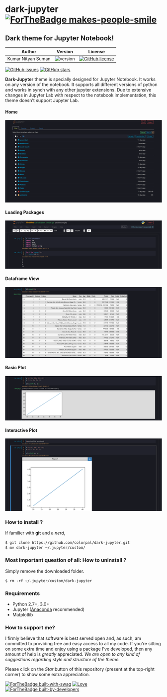 # dark-jupyter [![ForTheBadge makes-people-smile](http://ForTheBadge.com/images/badges/makes-people-smile.svg)](https://GitHub.com/colorpal/)

## Dark theme for Jupyter Notebook!

|    Author    | Version    | License |
| :----------: | :----------: | :----------: |
| Kumar Nityan Suman | ![version](https://img.shields.io/badge/version-1.0.0-orange.svg) | [![GitHub license](https://img.shields.io/github/license/colorpal/dark-jupyter.svg)](https://github.com/colorpal/dark-jupyter/blob/master/LICENSE) |


[![GitHub issues](https://img.shields.io/github/issues/colorpal/dark-jupyter.svg)](https://github.com/colorpal/dark-jupyter/issues) [![GitHub stars](https://img.shields.io/github/stars/colorpal/dark-jupyter.svg)](https://github.com/colorpal/dark-jupyter/stargazers)


**Dark-Jupyter** theme is specially designed for Jupyter Notebook. It works on any version of the notebook. It supports all different versions of python and works in synch with any other jupyter extensions.
Due to extensive changes in Jupyter Lab with respect to the notebook implementation, this theme doesn't support Jupyter Lab.

#### Home
![image](screens/home.png)

#### Loading Packages
![image](screens/loading-packages.png)

#### Dataframe View
![image](screens/dataframe.png)

#### Basic Plot
![image](screens/basic-plot.png)

#### Interactive Plot
![image](screens/plot.png)

### How to install ?

If familier with **git** and a *nerd*,

```
$ git clone https://github.com/colorpal/dark-jupyter.git
$ mv dark-jupyter ~/.jupyter/custom/
```

### Most important question of all: How to uninstall ?
Simply remove the downloaded folder.
```
$ rm -rf ~/.jupyter/custom/dark-jupyter
```

### Requirements
* Python 2.7+, 3.0+
* Jupyter ([Anaconda](https://www.continuum.io/downloads) recommended)
* Matplotlib


### How to support me?
I firmly believe that software is best served open and, as such, am committed to providing free and easy access to all my code. If you're sitting on some extra time and enjoy using a package I've developed, then any amount of help is *greatly* appreciated. **We are open to any kind of suggestions regarding style and structure of the theme*.*

Please click on the *Star* button of this repository (present at the top-right corner) to show some extra appreciation.


[![ForTheBadge built-with-swag](http://ForTheBadge.com/images/badges/built-with-swag.svg)](https://GitHub.com/colorpal/dark-jupyter/)
[![Love](https://forthebadge.com/images/badges/built-with-love.svg)](https://GitHub.com/colorpal/dark-jupyter/)
[![ForTheBadge built-by-developers](http://ForTheBadge.com/images/badges/built-by-developers.svg)](https://GitHub.com/colorpal/) 
